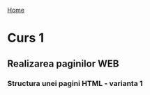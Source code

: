 [Home](/index.md)

# Curs 1

## Realizarea paginilor WEB

### Structura unei pagini HTML - varianta 1